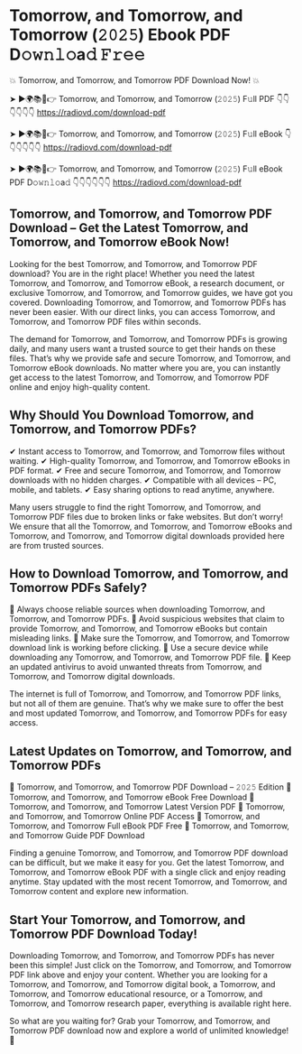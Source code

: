 # Tomorrow, and Tomorrow, and Tomorrow (𝟸𝟶𝟸𝟻) Ebook PDF D𝚘𝚠𝚗𝚕𝚘a𝚍 𝙵𝚛𝚎𝚎

💥 Tomorrow, and Tomorrow, and Tomorrow PDF Download Now! 💥

➤ ►🌍📚📱👉 Tomorrow, and Tomorrow, and Tomorrow (𝟸𝟶𝟸𝟻) F𝚞ll PDF 👇👇👇👇👇👇
https://radiovd.com/download-pdf

➤ ►🌍📚📱👉 Tomorrow, and Tomorrow, and Tomorrow (𝟸𝟶𝟸𝟻) F𝚞ll eBook 👇👇👇👇👇👇
https://radiovd.com/download-pdf

➤ ►🌍📚📱👉 Tomorrow, and Tomorrow, and Tomorrow (𝟸𝟶𝟸𝟻) F𝚞ll eBook PDF D𝚘𝚠𝚗𝚕𝚘a𝚍 👇👇👇👇👇👇
https://radiovd.com/download-pdf

## Tomorrow, and Tomorrow, and Tomorrow PDF Download – Get the Latest Tomorrow, and Tomorrow, and Tomorrow eBook Now!

Looking for the best Tomorrow, and Tomorrow, and Tomorrow PDF download? You are in the right place! Whether you need the latest Tomorrow, and Tomorrow, and Tomorrow eBook, a research document, or exclusive Tomorrow, and Tomorrow, and Tomorrow guides, we have got you covered. Downloading Tomorrow, and Tomorrow, and Tomorrow PDFs has never been easier. With our direct links, you can access Tomorrow, and Tomorrow, and Tomorrow PDF files within seconds.

The demand for Tomorrow, and Tomorrow, and Tomorrow PDFs is growing daily, and many users want a trusted source to get their hands on these files. That’s why we provide safe and secure Tomorrow, and Tomorrow, and Tomorrow eBook downloads. No matter where you are, you can instantly get access to the latest Tomorrow, and Tomorrow, and Tomorrow PDF online and enjoy high-quality content.

## Why Should You Download Tomorrow, and Tomorrow, and Tomorrow PDFs?

✔ Instant access to Tomorrow, and Tomorrow, and Tomorrow files without waiting.
✔ High-quality Tomorrow, and Tomorrow, and Tomorrow eBooks in PDF format.
✔ Free and secure Tomorrow, and Tomorrow, and Tomorrow downloads with no hidden charges.
✔ Compatible with all devices – PC, mobile, and tablets.
✔ Easy sharing options to read anytime, anywhere.

Many users struggle to find the right Tomorrow, and Tomorrow, and Tomorrow PDF files due to broken links or fake websites. But don’t worry! We ensure that all the Tomorrow, and Tomorrow, and Tomorrow eBooks and Tomorrow, and Tomorrow, and Tomorrow digital downloads provided here are from trusted sources.

## How to Download Tomorrow, and Tomorrow, and Tomorrow PDFs Safely?

📌 Always choose reliable sources when downloading Tomorrow, and Tomorrow, and Tomorrow PDFs.
📌 Avoid suspicious websites that claim to provide Tomorrow, and Tomorrow, and Tomorrow eBooks but contain misleading links.
📌 Make sure the Tomorrow, and Tomorrow, and Tomorrow download link is working before clicking.
📌 Use a secure device while downloading any Tomorrow, and Tomorrow, and Tomorrow PDF file.
📌 Keep an updated antivirus to avoid unwanted threats from Tomorrow, and Tomorrow, and Tomorrow digital downloads.

The internet is full of Tomorrow, and Tomorrow, and Tomorrow PDF links, but not all of them are genuine. That’s why we make sure to offer the best and most updated Tomorrow, and Tomorrow, and Tomorrow PDFs for easy access.

## Latest Updates on Tomorrow, and Tomorrow, and Tomorrow PDFs

🔹 Tomorrow, and Tomorrow, and Tomorrow PDF Download – 𝟸𝟶𝟸𝟻 Edition
🔹 Tomorrow, and Tomorrow, and Tomorrow eBook Free Download
🔹 Tomorrow, and Tomorrow, and Tomorrow Latest Version PDF
🔹 Tomorrow, and Tomorrow, and Tomorrow Online PDF Access
🔹 Tomorrow, and Tomorrow, and Tomorrow Full eBook PDF Free
🔹 Tomorrow, and Tomorrow, and Tomorrow Guide PDF Download

Finding a genuine Tomorrow, and Tomorrow, and Tomorrow PDF download can be difficult, but we make it easy for you. Get the latest Tomorrow, and Tomorrow, and Tomorrow eBook PDF with a single click and enjoy reading anytime. Stay updated with the most recent Tomorrow, and Tomorrow, and Tomorrow content and explore new information.

## Start Your Tomorrow, and Tomorrow, and Tomorrow PDF Download Today!

Downloading Tomorrow, and Tomorrow, and Tomorrow PDFs has never been this simple! Just click on the Tomorrow, and Tomorrow, and Tomorrow PDF link above and enjoy your content. Whether you are looking for a Tomorrow, and Tomorrow, and Tomorrow digital book, a Tomorrow, and Tomorrow, and Tomorrow educational resource, or a Tomorrow, and Tomorrow, and Tomorrow research paper, everything is available right here.

So what are you waiting for? Grab your Tomorrow, and Tomorrow, and Tomorrow PDF download now and explore a world of unlimited knowledge! 🚀